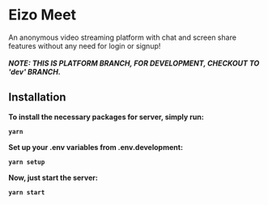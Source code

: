 # Eizo Meet

An anonymous video streaming platform with chat and screen share features without any need for login or signup!
<br><br>
<b>*NOTE: THIS IS PLATFORM BRANCH, FOR DEVELOPMENT, CHECKOUT TO 'dev' BRANCH.*<b>

## Installation

To install the necessary packages for server, simply run:

```sh
yarn
```

Set up your .env variables from .env.development:

```sh
yarn setup
```

Now, just start the server:

```sh
yarn start

```